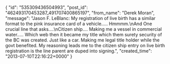  {
   "id": "535309436504993",
   "post_id": "462493170453287_491707400865197",
   "from_name": "Derek Moran",
   "message": "Jason F. LeBlanc: My registration of live birth has a similar format to the pink insurance card of a vehicle..... Hmmmm.\nAnd One crucial line that asks....\nCitizen ship.... Making me a vessel in commercial water..... Which web then it became my title which them surety security of the BC was created. Just like a car. Making me legal title holder while the govt benefited. My reasoning leads me to the citizen ship entry on live birth registration is the line parent are duped into signing.",
   "created_time": "2013-07-10T22:16:22+0000"
 }
